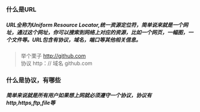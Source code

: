 ### 什么是URL
##### URL全称为Uniform Resource Locator,统一资源定位符，简单说来就是一个网址，通过这个网址，你可以搜索到网络上对应的资源，比如一个网页，一幅图，一个文件等。URL包含有协议，域名，端口等其他相关信息。
> 举个栗子  http://github.com   
协议 http：//      域名 github.com

### 什么是协议，有哪些
##### 简单来说就是所有用户如果想上网就必须遵守一个协议，协议有http,https,ftp,file等
